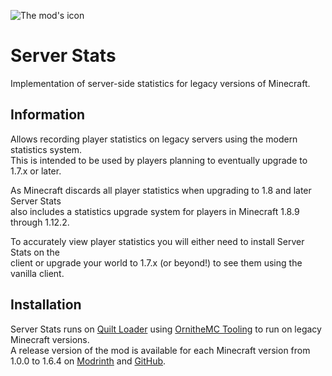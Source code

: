 ![The mod's icon](https://files.lostluma.net/ZyjaRV.png)

# Server Stats

Implementation of server-side statistics for legacy versions of Minecraft.

## Information

Allows recording player statistics on legacy servers using the modern statistics system.  
This is intended to be used by players planning to eventually upgrade to 1.7.x or later.

As Minecraft discards all player statistics when upgrading to 1.8 and later Server Stats  
also includes a statistics upgrade system for players in Minecraft 1.8.9 through 1.12.2.

To accurately view player statistics you will either need to install Server Stats on the  
client or upgrade your world to 1.7.x (or beyond!) to see them using the vanilla client.

## Installation

Server Stats runs on [Quilt Loader](https://quiltmc.org/en/) using [OrnitheMC Tooling](https://ornithemc.net/) to run on legacy Minecraft versions.  
A release version of the mod is available for each Minecraft version from 1.0.0 to 1.6.4 on [Modrinth](https://modrinth.com/mod/server-stats) and [GitHub](https://github.com/LostLuma/server-stats/releases).
